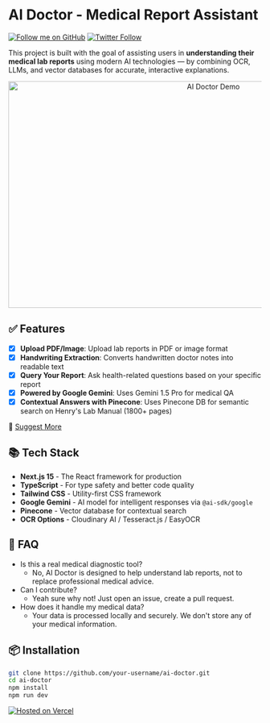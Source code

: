 # AI Doctor - Medical Report Assistant
[![Follow me on GitHub](https://img.shields.io/github/followers/akshaysinhaaa?label=Follow%20Me&style=social)](https://github.com/akshaysinhaaa)
[![Twitter Follow](https://img.shields.io/twitter/follow/0xakshayyy?style=social)](https://x.com/0xakshayyy)

This project is built with the goal of assisting users in **understanding their medical lab reports** using modern AI technologies — by combining OCR, LLMs, and vector databases for accurate, interactive explanations.

<div align="center">
  <a href="https://www.youtube.com/watch?v=KYCtHzIJP7o">
    <img src="https://img.youtube.com/vi/KYCtHzIJP7o/maxresdefault.jpg" width="800" height="450" alt="AI Doctor Demo">
  </a>
</div>

## ✅ Features
- [x] **Upload PDF/Image**: Upload lab reports in PDF or image format
- [x] **Handwriting Extraction**: Converts handwritten doctor notes into readable text
- [x] **Query Your Report**: Ask health-related questions based on your specific report
- [x] **Powered by Google Gemini**: Uses Gemini 1.5 Pro for medical QA
- [x] **Contextual Answers with Pinecone**: Uses Pinecone DB for semantic search on Henry's Lab Manual (1800+ pages)

📑 [Suggest More](https://github.com/akshaysinhaaa/ai-doctor/issues/new)

## 📚 Tech Stack
- **Next.js 15** - The React framework for production
- **TypeScript** - For type safety and better code quality
- **Tailwind CSS** - Utility-first CSS framework
- **Google Gemini** - AI model for intelligent responses via `@ai-sdk/google`
- **Pinecone** - Vector database for contextual search
- **OCR Options** - Cloudinary AI / Tesseract.js / EasyOCR

## 🤔 FAQ
- Is this a real medical diagnostic tool?
  - No, AI Doctor is designed to help understand lab reports, not to replace professional medical advice.
- Can I contribute?
  - Yeah sure why not! Just open an issue, create a pull request.
- How does it handle my medical data?
  - Your data is processed locally and securely. We don't store any of your medical information.

## 📦 Installation
```bash
git clone https://github.com/your-username/ai-doctor.git
cd ai-doctor
npm install
npm run dev
```
[![Hosted on Vercel](https://images.ctfassets.net/e5382hct74si/78Olo8EZRdUlcDUFQvnzG7/fa4cdb6dc04c40fceac194134788a0e2/1618983297-powered-by-vercel.svg)](https://ai-doctor-zeta.vercel.app/)
